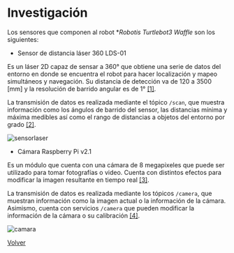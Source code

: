 # Investigación

Los sensores que componen al robot **Robotis Turtlebot3 Waffle* son los siguientes:

+ Sensor de distancia láser 360 LDS-01

Es un láser 2D capaz de sensar a 360° que obtiene una serie de datos del entorno en donde se encuentra el robot para hacer localización y mapeo simultáneos y navegación. Su distancia de detección va de 120 a 3500 [mm] y la resolución de barrido angular es de 1° [[1]](../readme.md#referencias#1).

La transmisión de datos es realizada mediante el tópico `/scan`, que muestra información como los ángulos de barrido del sensor, las distancias mínima y máxima medibles así como el rango de distancias a objetos del entorno por grado [[2]](../readme.md#referencias#2).

![sensorlaser](images/lds.png "Sensor de distancia láser 360 LDS-01")  

+ Cámara Raspberry Pi v2.1

Es un módulo que cuenta con una cámara de 8 megapixeles que puede ser utilizado para tomar fotografías o video. Cuenta con distintos efectos para modificar la imagen resultante en tiempo real [[3]](../readme.md#referencias#3).

La transmisión de datos es realizada mediante los tópicos `/camera`, que muestran información como la imagen actual o la información de la cámara. Asimismo, cuenta con servicios `/camera` que pueden modificar la información de la cámara o su calibración [[4]](../readme.md#referencias#4).

![camara](images/Pi-Camera-front.jpg "Cámara Raspberry Pi v2.1")

[Volver](../)